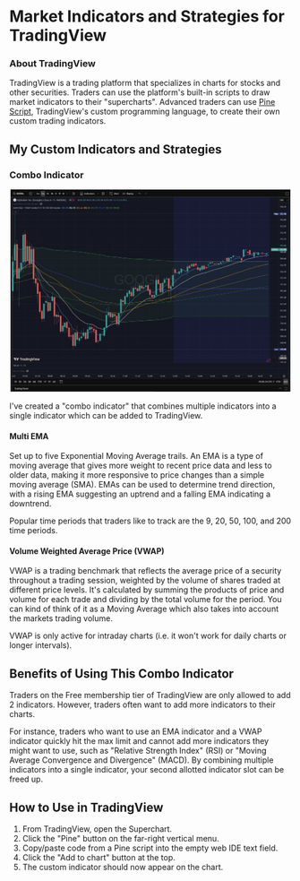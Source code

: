 # Market Indicators and Strategies for TradingView

### About TradingView

TradingView is a trading platform that specializes in charts for stocks and other securities.  Traders can use the platform's built-in scripts to draw market indicators to their "supercharts".  Advanced traders can use [Pine Script](https://www.tradingview.com/pine-script-docs/welcome/), TradingView's custom programming language, to create their own custom trading indicators.


## My Custom Indicators and Strategies

### Combo Indicator

<p align="center">
    <img src="media/ema_vwap_indicators.jpg" width="500">
</p>

I've created a "combo indicator" that combines multiple indicators into a single indicator which can be added to TradingView.

#### Multi EMA

Set up to five Exponential Moving Average trails.  An EMA is a type of moving average that gives more weight to recent price data and less to older data, making it more responsive to price changes than a simple moving average (SMA).  EMAs can be used to determine trend direction, with a rising EMA suggesting an uptrend and a falling EMA indicating a downtrend.

Popular time periods that traders like to track are the 9, 20, 50, 100, and 200 time periods.

#### Volume Weighted Average Price (VWAP) ####

VWAP is a trading benchmark that reflects the average price of a security throughout a trading session, weighted by the volume of shares traded at different price levels.  It's calculated by summing the products of price and volume for each trade and dividing by the total volume for the period.  You can kind of think of it as a Moving Average which also takes into account the markets trading volume.

VWAP is only active for intraday charts (i.e. it won't work for daily charts or longer intervals).

## Benefits of Using This Combo Indicator

Traders on the Free membership tier of TradingView are only allowed to add 2 indicators.  However, traders often want to add more indicators to their charts.

For instance, traders who want to use an EMA indicator and a VWAP indicator quickly hit the max limit and cannot add more indicators they might want to use, such as "Relative Strength Index" (RSI) or "Moving Average Convergence and Divergence" (MACD).  By combining multiple indicators into a single indicator, your second allotted indicator slot can be freed up.

## How to Use in TradingView

1. From TradingView, open the Superchart.
2. Click the "Pine" button on the far-right vertical menu.
3. Copy/paste code from a Pine script into the empty web IDE text field.
4. Click the "Add to chart" button at the top.
5. The custom indicator should now appear on the chart.


